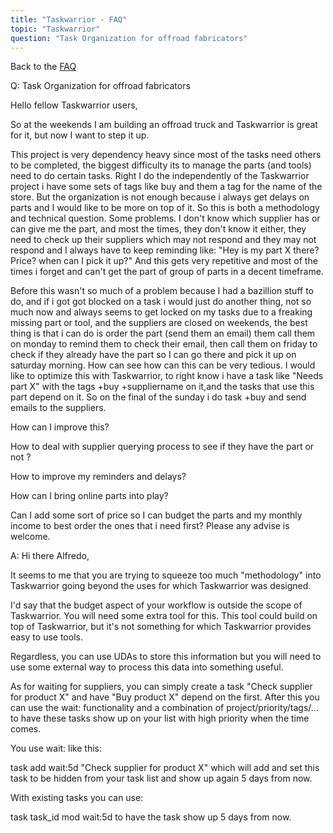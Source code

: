 ```yaml
---
title: "Taskwarrior - FAQ"
topic: "Taskwarrior"
question: "Task Organization for offroad fabricators"
---
```


Back to the [FAQ](/support/faq)

Q: Task Organization for offroad fabricators

Hello fellow Taskwarrior users,

So at the weekends I am building an offroad truck and Taskwarrior is great for it, but now I want to step it up.

This project is very dependency heavy since most of the tasks need others to be completed, the biggest difficulty its to manage the parts (and tools) need to do certain tasks. Right I do the independently of the Taskwarrior project i have some sets of tags like buy and them a tag for the name of the store. But the organization is not enough because i always get delays on parts and I would like to be more on top of it. So this is both a methodology and technical question. Some problems. I don't know which supplier has or can give me the part, and most the times, they don't know it either, they need to check up their suppliers which may not respond and they may not respond and I always have to keep reminding like: "Hey is my part X there? Price? when can I pick it up?" And this gets very repetitive and most of the times i forget and can't get the part of group of parts in a decent timeframe.

Before this wasn't so much of a problem because I had a bazillion stuff to do, and if i got got blocked on a task i would just do another thing, not so much now and always seems to get locked on my tasks due to a freaking missing part or tool, and the suppliers are closed on weekends, the best thing is that i can do is order the part (send them an email) them call them on monday to remind them to check their email, then call them on friday to check if they already have the part so I can go there and pick it up on saturday morning. 
How can see how can this can be very tedious. I would like to optimize this with Taskwarrior, to right know i have a task like "Needs part X" with the tags +buy +suppliername on it,and the tasks that use this part depend on it. So on the final of the sunday i do task +buy and send emails to the suppliers. 

How can I improve this? 

How to deal with supplier querying process to see if they have the part or not ? 

How to improve my reminders and delays? 

How can I bring online parts into play? 

Can I add some sort of price so I can budget the parts and my monthly income to best order the ones that i need first? Please any advise is welcome. 

A: Hi there Alfredo,

It seems to me that you are trying to squeeze too much "methodology" into Taskwarrior going beyond the uses for which Taskwarrior was designed.

I'd say that the budget aspect of your workflow is outside the scope of Taskwarrior. You will need some extra tool for this. This tool could build on top of Taskwarrior, but it's not something for which Taskwarrior provides easy to use tools.

Regardless, you can use UDAs to store this information but you will need to use some external way to process this data into something useful.

As for waiting for suppliers, you can simply create a task "Check supplier for product X" and have "Buy product X" depend on the first. After this you can use the wait: functionality and a combination of project/priority/tags/... to have these tasks show up on your list with high priority when the time comes.

You use wait: like this:

 task add wait:5d "Check supplier for product X"
which will add and set this task to be hidden from your task list and show up again 5 days from now.

With existing tasks you can use:

task task_id mod wait:5d
to have the task show up 5 days from now.

